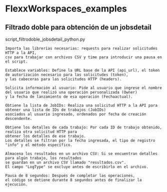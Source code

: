 # FlexxWorkspaces_examples
## Filtrado doble para obtención de un jobsdetail
script_filtrodoble_jobsdetail_python.py

    Importa las librerías necesarias: requests para realizar solicitudes HTTP a la API, 
    csv para trabajar con archivos CSV y time para introducir una pausa en el script.​

    Establece variables: Define la URL base de la API (api_url), el token de autorización necesario para las solicitudes (token),
    y las cabeceras para las solicitudes HTTP (headers).​

    Solicita información al usuario: Pide al usuario que ingrese el nombre del usuario que realizó una operación personalizada (Owner)
    y la fecha de lanzamiento de esa operación (Fechaactual).​

    Obtiene la lista de JobIDs: Realiza una solicitud HTTP a la API para obtener una lista de IDs de trabajos (JobIDs)
    asociados al usuario ingresado, ordenados por fecha de creación descendente.​

    Obtiene los detalles de cada trabajo: Por cada ID de trabajo obtenido, realiza otra solicitud HTTP para
    obtener los detalles de ese trabajo.
    Los detalles se filtran por la fecha ingresada, el tipo de registro "info" y el método específico.​

    Almacena los resultados en un archivo CSV: Si se encuentran detalles para algún trabajo, los resultados 
    se guardan en un archivo CSV llamado "resultados.csv".
    El campo "LogType" se excluye antes de escribirlo en el archivo.​

    Pausa de 8 segundos: Después de completar las operaciones, 
    el código se detiene durante 8 segundos antes de finalizar la ejecución.
